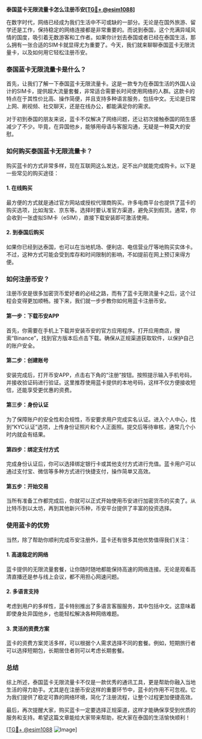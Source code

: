 **泰国蓝卡无限流量卡怎么注册币安[[TG💪+ @esim1088](https://t.me/s/esim1088)]**

在数字时代，网络已经成为我们生活中不可或缺的一部分。无论是在国外旅游、留学还是工作，保持稳定的网络连接都是非常重要的。而说到泰国，这个充满异域风情的国度，吸引着无数游客和工作者。如果你计划去泰国或者已经在泰国生活，那么拥有一张合适的SIM卡就显得尤为重要了。今天，我们就来聊聊泰国蓝卡无限流量卡，以及如何用它轻松注册币安。

### 泰国蓝卡无限流量卡是什么？

首先，让我们了解一下泰国蓝卡无限流量卡。这是一款专为在泰国生活的外国人设计的SIM卡，提供超大流量套餐，非常适合需要长时间使用网络的人群。这款卡的特点在于其性价比高、操作简便，并且支持多种语言服务，包括中文。无论是日常上网、刷视频、社交聊天，还是在线办公，都能满足你的需求。

对于初到泰国的朋友来说，蓝卡不仅解决了网络问题，还让初次接触泰国的陌生感减少了不少。毕竟，在异国他乡，能够用母语与客服沟通，无疑是一种莫大的安慰。

### 如何购买泰国蓝卡无限流量卡？

购买蓝卡的方式非常多样，现在互联网这么发达，足不出户就能完成购卡。以下是一些常见的购买途径：

#### 1. 在线购买
最方便的方式就是通过官方网站或授权代理商购买。许多电商平台也提供了蓝卡的购买选项，比如淘宝、京东等。选择时要认准官方渠道，避免买到假货。通常，你会收到一张虚拟SIM卡（eSIM），直接下载安装即可激活使用。

#### 2. 到泰国后购买
如果你已经到达泰国，也可以在当地机场、便利店、电信营业厅等地购买实体卡。不过，这种方式可能会受到库存和时间限制的影响，不如提前在网上预订来得方便。

### 如何注册币安？

注册币安是很多加密货币爱好者的必经之路，而有了蓝卡无限流量卡之后，这个过程会变得更加顺畅。接下来，我们就一步步教你如何用蓝卡注册币安。

#### 第一步：下载币安APP
首先，你需要在手机上下载并安装币安的官方应用程序。打开应用商店，搜索“Binance”，找到官方版本后点击下载。确保从正规渠道获取软件，以保护自己的账户安全。

#### 第二步：创建账号
安装完成后，打开币安APP，点击右下角的“注册”按钮。按照提示输入手机号码，并接收验证码进行验证。这里推荐使用蓝卡提供的本地号码，这样不仅方便接收短信，还能享受更优惠的资费。

#### 第三步：身份认证
为了保障账户的安全性和合规性，币安要求用户完成实名认证。进入个人中心，找到“KYC认证”选项，上传身份证照片和个人正面照。提交后等待审核，通常几个小时内就会有结果。

#### 第四步：绑定支付方式
完成身份认证后，你可以选择绑定银行卡或其他支付方式进行充值。蓝卡用户可以通过支付宝、微信等多种方式进行快捷支付，操作简单又高效。

#### 第五步：开始交易
当所有准备工作都完成后，你就可以正式开始使用币安进行加密货币的买卖了。从比特币到以太坊，再到其他新兴币种，币安平台提供了丰富的投资选择。

### 使用蓝卡的优势

当然，除了帮助你顺利完成币安注册外，蓝卡还有很多其他优势值得我们关注：

#### 1. 高速稳定的网络
蓝卡提供的无限流量套餐，让你随时随地都能保持高速的网络连接。无论是观看高清直播还是参与线上会议，都不用担心网速问题。

#### 2. 多语言支持
考虑到用户的多样性，蓝卡特别推出了多语言客服服务，其中包括中文。这意味着即使身处异国他乡，也能轻松解决各种网络难题。

#### 3. 灵活的资费方案
蓝卡的资费方案灵活多样，可以根据个人需求选择不同的套餐。例如，短期旅行者可以选择短期包，长期居住者则可以考虑长期套餐。

### 总结

综上所述，泰国蓝卡无限流量卡不仅是一款优秀的通讯工具，更是帮助你融入当地生活的得力助手。尤其是在注册币安这样的重要环节中，蓝卡的作用不可忽视。它为我们提供了稳定可靠的网络环境，简化了注册流程，让整个过程更加便捷高效。

最后，再次提醒大家，购买蓝卡一定要选择正规渠道，这样才能确保享受到优质的服务和支持。希望这篇文章能给大家带来帮助，祝大家在泰国的生活愉快顺利！

[[TG💪+ @esim1088](https://t.me/s/esim1088) ![Image](https://i.postimg.cc/4NQfJmqS/Snipaste-2025-05-13-00-14-12.png)]